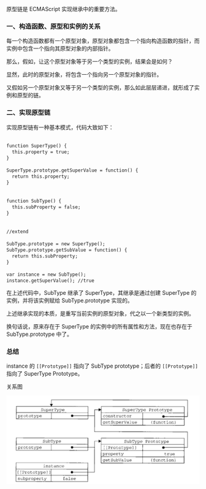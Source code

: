 
原型链是 ECMAScript 实现继承中的重要方法。

### 一、构造函数、原型和实例的关系

每一个构造函数都有一个原型对象，原型对象都包含一个指向构造函数的指针，而实例中包含一个指向其原型对象的内部指针。

那么，假如，让这个原型对象等于另一个类型的实例，结果会是如何？

显然，此时的原型对象，将包含一个指向另一个原型对象的指针。

又假如另一个原型对象又等于另一个类型的实例，那么如此层层递进，就形成了实例和原型的链。


### 二、实现原型链

实现原型链有一种基本模式，代码大致如下：

```

function SuperType() {
  this.property = true;
}

SuperType.prototype.getSuperValue = function() {
  return this.property;
}


function SubType() {
  this.subProperty = false;
}


//extend

SubType.prototype = new SuperType();
SubType.prototype.getSubValue = function() {
  return this.subProperty;
}

var instance = new SubType();
instance.getSuperValue(); //true

```

在上述代码中，SubType 继承了 SuperType，其继承是通过创建 SuperType 的实例，并将该实例赋给 SubType.prototype 实现的。

上述继承实现的本质，是重写当前实例的原型对象，代之以一个新类型的实例。

换句话说，原来存在于 SuperType 的实例中的所有属性和方法，现在也存在于 SubType.prototype 中了。

### 总结

instance 的 `[[Prototype]]` 指向了 SubType prototype；后者的 `[[Prototype]]` 指向了 SuperType Prototype。

关系图


![](https://github.com/hoanFir/blogs/blob/master/%E5%89%8D%E7%AB%AF%E5%AD%A6%E4%B9%A0/images/%E6%88%AA%E5%B1%8F2020-03-14%E4%B8%8B%E5%8D%883.10.29.png?raw=true)

